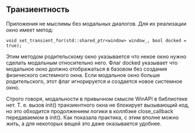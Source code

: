 ## Транзиентность

Приложения не мыслимы без модальных диалогов. Для их реализации окно имеет метод:

    void set_transient_for(std::shared_ptr<window> window_, bool docked = true);

Этим методом родительскому окно указывается что некое окно нужно сделать модальным относительно него. Флаг docked указывает что модальное окно должно отображаться в базовом без создания физического системного окна. Если модальное окно больше родительского, этот флаг игнорируется и создается новое системное окно. 

Строго говоря, модальности в привычном смысле WinAPI в библиотеке нет. Т. е. вызов init() транзиентного окна не блокирует вызывающий код, но это обходится продолжением логики в коллбэке close_callback передаваемом в init().
Как показала практика, с этим вполне можно жить, а для некоторых вещей это даже оказывается удобнее.
